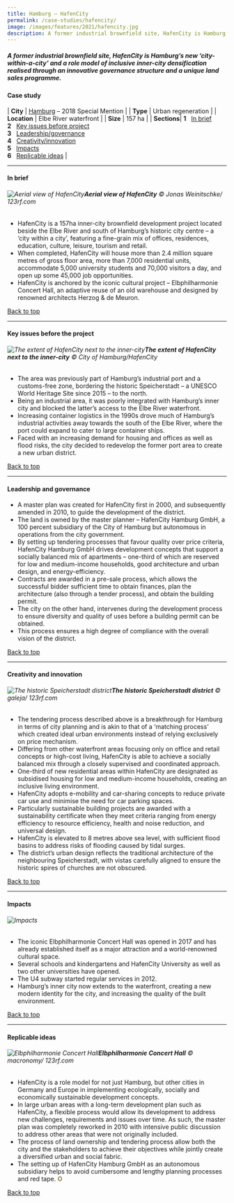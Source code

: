 ```yaml
---
title: Hamburg – HafenCity
permalink: /case-studies/hafencity/
image: /images/features/2021/hafencity.jpg
description: A former industrial brownfield site, HafenCity is Hamburg’s new city within a city and a role model of inclusive inner-city densification realised through an innovative governance structure and a unique land sales programme.
---
```


##### A former industrial brownfield site, HafenCity is Hamburg’s new ‘city-within-a-city’ and a role model of inclusive inner-city densification realised through an innovative governance structure and a unique land sales programme.

#### **Case study**

| **City** | [Hamburg](/hamburg/) – 2018 Special Mention |
| **Type** | Urban regeneration |
| **Location** | Elbe River waterfront  |
| **Size** | 157 ha |
| **Sections**| **1** &nbsp; [In brief](#in-brief) <br> **2** &nbsp; [Key issues before project](#key-issues-before-the-project) <br> **3** &nbsp; [Leadership/governance](#leadership-and-governance) <br> **4** &nbsp; [Creativity/innovation](#creativity-and-innovation) <br> **5** &nbsp; [Impacts](#impacts) <br> **6** &nbsp; [Replicable ideas](#replicable-ideas) |

---

#### **In brief**

###### ![Aerial view of HafenCity](/images/features/2021/hafencity-aerial.jpg/)**Aerial view of HafenCity** © Jonas Weinitschke/ 123rf.com

- HafenCity is a 157ha inner-city brownfield development project located beside the Elbe River and south of Hamburg’s historic city centre – a ‘city within a city’, featuring a fine-grain mix of offices, residences, education, culture, leisure, tourism and retail.
- When completed, HafenCity will house more than 2.4 million square metres of gross floor area, more than 7,000 residential units, accommodate 5,000 university students and 70,000 visitors a day, and open up some 45,000 job opportunities. 
- HafenCity is anchored by the iconic cultural project – Elbphilharmonie Concert Hall, an adaptive reuse of an old warehouse and designed by renowned architects Herzog & de Meuron.

[Back to top](#case-study)

---

#### **Key issues before the project**

###### ![The extent of HafenCity next to the inner-city](/images/features/2021/hafencity-area.jpg/)**The extent of HafenCity next to the inner-city** © City of Hamburg/HafenCity

- The area was previously part of Hamburg’s industrial port and a customs-free zone, bordering the historic Speicherstadt – a UNESCO World Heritage Site since 2015 – to the north.
- Being an industrial area, it was poorly integrated with Hamburg’s inner city and blocked the latter’s access to the Elbe River waterfront. 
- Increasing container logistics in the 1990s drove much of Hamburg’s industrial activities away towards the south of the Elbe River, where the port could expand to cater to large container ships. 
- Faced with an increasing demand for housing and offices as well as flood risks, the city decided to redevelop the former port area to create a new urban district.

[Back to top](#case-study)

---

#### **Leadership and governance**

- A master plan was created for HafenCity first in 2000, and subsequently amended in 2010, to guide the development of the district. 
- The land is owned by the master planner – HafenCity Hamburg GmbH, a 100 percent subsidiary of the City of Hamburg but autonomous in operations from the city government. 
- By setting up tendering processes that favour quality over price criteria, HafenCity Hamburg GmbH drives development concepts that support a socially balanced mix of apartments – one-third of which are reserved for low and medium-income households, good architecture and urban design, and energy-efficiency. 
- Contracts are awarded in a pre-sale process, which allows the successful bidder sufficient time to obtain finances, plan the architecture (also through a tender process), and obtain the building permit. 
- The city on the other hand, intervenes during the development process to ensure diversity and quality of uses before a building permit can be obtained.
- This process ensures a high degree of compliance with the overall vision of the district. 

[Back to top](#case-study)

---

#### **Creativity and innovation**

###### ![The historic Speicherstadt district](/images/features/2021/speicherstadt.jpg/)**The historic Speicherstadt district** © galeja/ 123rf.com

- The tendering process described above is a breakthrough for Hamburg in terms of city planning and is akin to that of a ‘matching process’ which created ideal urban environments instead of relying exclusively on price mechanism. 
- Differing from other waterfront areas focusing only on office and retail concepts or high-cost living, HafenCity is able to achieve a socially balanced mix through a closely supervised and coordinated approach. 
- One-third of new residential areas within HafenCity are designated as subsidised housing for low and medium-income households, creating an inclusive living environment. 
- HafenCity adopts e-mobility and car-sharing concepts to reduce private car use and minimise the need for car parking spaces. 
- Particularly sustainable building projects are awarded with a sustainability certificate when they meet criteria ranging from energy efficiency to resource efficiency, health and noise reduction, and universal design. 
- HafenCity is elevated to 8 metres above sea level, with sufficient flood basins to address risks of flooding caused by tidal surges. 
- The district’s urban design reflects the traditional architecture of the neighbouring Speicherstadt, with vistas carefully aligned to ensure the historic spires of churches are not obscured. 

[Back to top](#case-study)

---

#### **Impacts**

###### ![Impacts](/images/features/2021/impacts-hamburg.png/)

- The iconic Elbphilharmonie Concert Hall was opened in 2017 and has already established itself as a major attraction and a world-renowned cultural space. 
- Several schools and kindergartens and HafenCity University as well as two other universities have opened. 
- The U4 subway started regular services in 2012.
- Hamburg’s inner city now extends to the waterfront, creating a new modern identity for the city, and increasing the quality of the built environment. 

[Back to top](#case-study)

---

#### **Replicable ideas**

###### ![Elbphilharmonie Concert Hall](/images/features/2021/hafencity.jpg/)**Elbphilharmonie Concert Hall** © macronomy/ 123rf.com

- HafenCity is a role model for not just Hamburg, but other cities in Germany and Europe in implementing ecologically, socially and economically sustainable development concepts. 
- In large urban areas with a long-term development plan such as HafenCity, a flexible process would allow its development to address new challenges, requirements and issues over time. As such, the master plan was completely reworked in 2010 with intensive public discussion to address other areas that were not originally included. 
- The process of land ownership and tendering process allow both the city and the stakeholders to achieve their objectives while jointly create a diversified urban and social fabric. 
- The setting up of HafenCity Hamburg GmbH as an autonomous subsidiary helps to avoid cumbersome and lengthy planning processes and red tape. **<font color="#967942">O</font>**

[Back to top](#case-study)
